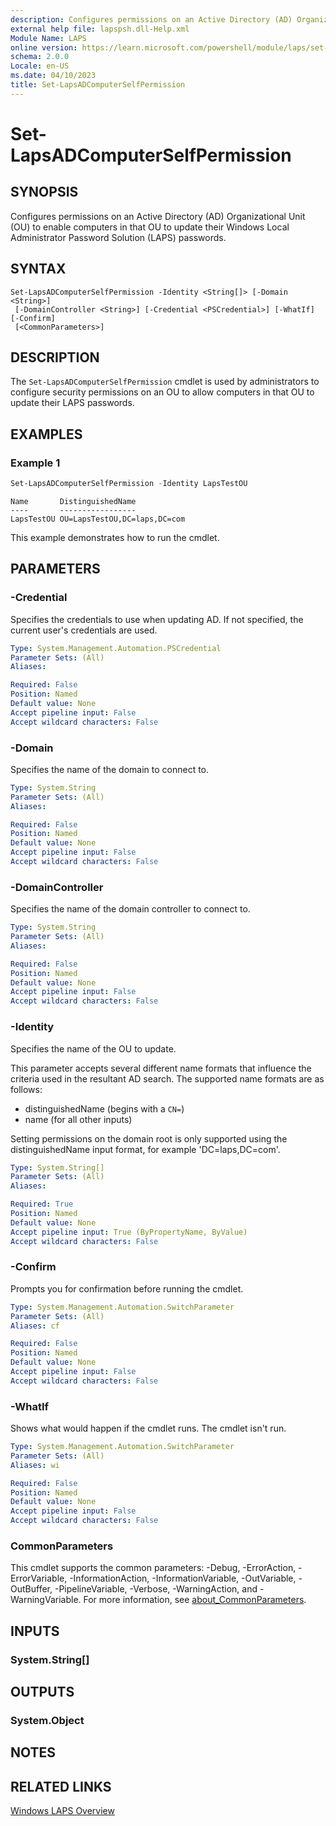 ```yaml
---
description: Configures permissions on an Active Directory (AD) Organizational Unit (OU) to enable computers in that OU to update their Windows Local Administrator Password Solution (LAPS) passwords.
external help file: lapspsh.dll-Help.xml
Module Name: LAPS
online version: https://learn.microsoft.com/powershell/module/laps/set-lapsadcomputerselfpermission?view=windowsserver2022-ps&wt.mc_id=ps-gethelp
schema: 2.0.0
Locale: en-US
ms.date: 04/10/2023
title: Set-LapsADComputerSelfPermission
---
```


# Set-LapsADComputerSelfPermission

## SYNOPSIS
Configures permissions on an Active Directory (AD) Organizational Unit (OU) to enable computers in
that OU to update their Windows Local Administrator Password Solution (LAPS) passwords.

## SYNTAX

```
Set-LapsADComputerSelfPermission -Identity <String[]> [-Domain <String>]
 [-DomainController <String>] [-Credential <PSCredential>] [-WhatIf] [-Confirm]
 [<CommonParameters>]
```

## DESCRIPTION

The `Set-LapsADComputerSelfPermission` cmdlet is used by administrators to configure security
permissions on an OU to allow computers in that OU to update their LAPS passwords.

## EXAMPLES

### Example 1

```powershell
Set-LapsADComputerSelfPermission -Identity LapsTestOU
```

```Output
Name       DistinguishedName
----       -----------------
LapsTestOU OU=LapsTestOU,DC=laps,DC=com
```

This example demonstrates how to run the cmdlet.

## PARAMETERS

### -Credential

Specifies the credentials to use when updating AD. If not specified, the current
user's credentials are used.

```yaml
Type: System.Management.Automation.PSCredential
Parameter Sets: (All)
Aliases:

Required: False
Position: Named
Default value: None
Accept pipeline input: False
Accept wildcard characters: False
```

### -Domain

Specifies the name of the domain to connect to.

```yaml
Type: System.String
Parameter Sets: (All)
Aliases:

Required: False
Position: Named
Default value: None
Accept pipeline input: False
Accept wildcard characters: False
```

### -DomainController

Specifies the name of the domain controller to connect to.

```yaml
Type: System.String
Parameter Sets: (All)
Aliases:

Required: False
Position: Named
Default value: None
Accept pipeline input: False
Accept wildcard characters: False
```

### -Identity

Specifies the name of the OU to update.

This parameter accepts several different name formats that influence the criteria used in the
resultant AD search. The supported name formats are as follows:

- distinguishedName (begins with a `CN=`)
- name (for all other inputs)

Setting permissions on the domain root is only supported using the distinguishedName input format, for example 'DC=laps,DC=com'.

```yaml
Type: System.String[]
Parameter Sets: (All)
Aliases:

Required: True
Position: Named
Default value: None
Accept pipeline input: True (ByPropertyName, ByValue)
Accept wildcard characters: False
```

### -Confirm

Prompts you for confirmation before running the cmdlet.

```yaml
Type: System.Management.Automation.SwitchParameter
Parameter Sets: (All)
Aliases: cf

Required: False
Position: Named
Default value: None
Accept pipeline input: False
Accept wildcard characters: False
```

### -WhatIf

Shows what would happen if the cmdlet runs. The cmdlet isn't run.

```yaml
Type: System.Management.Automation.SwitchParameter
Parameter Sets: (All)
Aliases: wi

Required: False
Position: Named
Default value: None
Accept pipeline input: False
Accept wildcard characters: False
```

### CommonParameters

This cmdlet supports the common parameters: -Debug, -ErrorAction, -ErrorVariable,
-InformationAction, -InformationVariable, -OutVariable, -OutBuffer, -PipelineVariable, -Verbose,
-WarningAction, and -WarningVariable. For more information, see
[about_CommonParameters](http://go.microsoft.com/fwlink/?LinkID=113216).

## INPUTS

### System.String[]

## OUTPUTS

### System.Object

## NOTES

## RELATED LINKS

[Windows LAPS Overview](https://go.microsoft.com/fwlink/?linkid=2233901)
